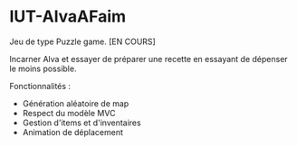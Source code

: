 # IUT-AlvaAFaim
Jeu de type Puzzle game. [EN COURS]

Incarner Alva et essayer de préparer une recette en essayant de dépenser le moins possible.

Fonctionnalités :
  - Génération aléatoire de map
  - Respect du modèle MVC
  - Gestion d'items et d'inventaires
  - Animation de déplacement
